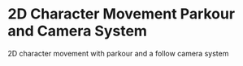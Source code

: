 # 2D Character Movement Parkour and Camera System
 2D character movement with parkour and a follow camera system
